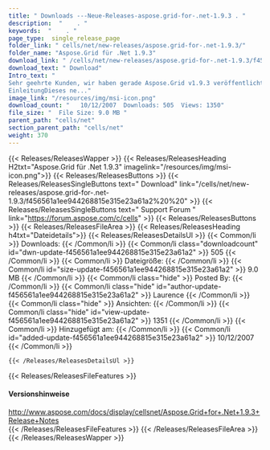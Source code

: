 ```yaml
---
title: " Downloads ---Neue-Releases-aspose.grid-for-.net-1.9.3 . "
description:  "    . " 
keywords:  "    . " 
page_type:  single_release_page
folder_link: " cells/net/new-releases/aspose.grid-for-.net-1.9.3/"
folder_name: "Aspose.Grid für .Net 1.9.3"
download_link: " /cells/net/new-releases/aspose.grid-for-.net-1.9.3/f456561a1ee944268815e315e23a61a2"
download_text: " Download"
Intro_text: " 
Sehr geehrte Kunden, wir haben gerade Aspose.Grid v1.9.3 veröffentlicht!
EinleitungDieses ne..."
image_link: "/resources/img/msi-icon.png"
download_count: "   10/12/2007  Downloads: 505  Views: 1350"
file_size: "  File Size: 9.0 MB "
parent_path: "cells/net"
section_parent_path: "cells/net"
weight: 370
---
```


{{< Releases/ReleasesWapper >}}
  {{< Releases/ReleasesHeading H2txt="Aspose.Grid für .Net 1.9.3" imagelink="/resources/img/msi-icon.png">}}
  {{< Releases/ReleasesButtons >}}
    {{< Releases/ReleasesSingleButtons text=" Download" link="/cells/net/new-releases/aspose.grid-for-.net-1.9.3/f456561a1ee944268815e315e23a61a2%20%20" >}}
    {{< Releases/ReleasesSingleButtons text=" Support Forum " link="https://forum.aspose.com/c/cells" >}}
  {{< Releases/ReleasesButtons >}}
  {{< Releases/ReleasesFileArea >}}
    {{< Releases/ReleasesHeading h4txt="Dateidetails">}}
    {{< Releases/ReleasesDetailsUl >}}
            {{< Common/li >}} Downloads: {{< /Common/li >}}
      {{< Common/li class="downloadcount" id="dwn-update-f456561a1ee944268815e315e23a61a2" >}} 505 {{< /Common/li >}}
      {{< Common/li >}} Dateigröße: {{< /Common/li >}}
      {{< Common/li id="size-update-f456561a1ee944268815e315e23a61a2" >}} 9.0 MB {{< /Common/li >}} 
      {{< Common/li  class="hide" >}} Posted By: {{< /Common/li >}} 
      {{< Common/li class="hide" id="author-update-f456561a1ee944268815e315e23a61a2" >}} Laurence {{< /Common/li >}}
      {{< Common/li class="hide" >}} Ansichten: {{< /Common/li >}}
      {{< Common/li class="hide" id="view-update-f456561a1ee944268815e315e23a61a2" >}} 1351 {{< /Common/li >}}
      {{< Common/li >}} Hinzugefügt am: {{< /Common/li >}}
      {{< Common/li id="added-update-f456561a1ee944268815e315e23a61a2" >}} 10/12/2007 {{< /Common/li >}} 

    {{< /Releases/ReleasesDetailsUl >}}

  {{< Releases/ReleasesFileFeatures >}}
      <h4>Versionshinweise</h4><div> <a href="http://www.aspose.com/docs/display/cellsnet/Aspose.Grid+for+.Net+1.9.3+Release+Notes">http://www.aspose.com/docs/display/cellsnet/Aspose.Grid+for+.Net+1.9.3+Release+Notes</a></div>
  {{< /Releases/ReleasesFileFeatures >}}
 {{< /Releases/ReleasesFileArea >}}
{{< /Releases/ReleasesWapper >}}



